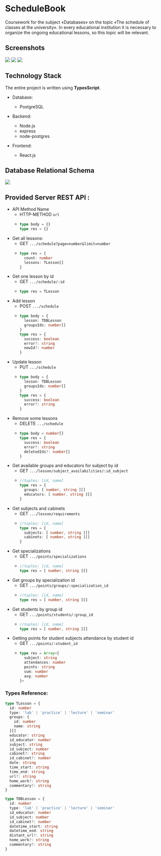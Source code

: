 # ScheduleBook
Coursework for the subject «Databases» on the topic «The schedule of classes at the university». In every educational
institution it is necessary to organize the ongoing educational lessons, so this topic will be relevant.

## Screenshots
![](https://github.com/KoJem9Ka/schedule_db/blob/master/assets/home_page.png)
![](https://github.com/KoJem9Ka/schedule_db/blob/master/assets/lesson_edit.png)
![](https://github.com/KoJem9Ka/schedule_db/blob/master/assets/student_points.png)

## Technology Stack
The entire project is written using **TypesScript**.

- Database:
  - PostgreSQL

- Backend:
  - Node.js 
  - express 
  - node-postgres

- Frontend:
  - React.js

## Database Relational Schema
![](https://github.com/KoJem9Ka/schedule_db/blob/master/assets/relation_schema.png)

## Provided Server REST API :
- API Method Name
  - HTTP-METHOD ```url```
  - ```typescript
    type body = {}
    type res = {}
    ```
- Get all lessons: 
  - GET ```.../schedule?page=number&limit=number```
  - ```typescript
    type res = {
      count: number
      lessons: TLesson[]
    }
    ```
- Get one lesson by id
  - GET ```.../schedule/:id```
  - ```typescript
    type res = TLesson
    ```
- Add lesson
  - POST `.../schedule`
  - ```typescript
    type body = {
      lesson: TDBLesson
      groupsIds: number[]
    }
    type res = {
      success: boolean
      error?: string
      newId?: number
    }
    ```
- Update lesson
  - PUT `.../schedule`
  - ```typescript
    type body = {
      lesson: TDBLesson
      groupsIds: number[]
    }
    type res = {
      success: boolean
      error?: string
    }
    ```
- Remove some lessons
  - DELETE `.../schedule`
  - ```typescript
    type body = number[]
    type res = {
      success: boolean
      error?: string
      deletedIds?: number[]
    }
    ```
- Get available groups and educators for subject by id
  - GET `.../lesson/subject_availabilities/:id_subject`
  - ```typescript
    //tuples: [id, name] 
    type res = {
      groups: [ number, string ][]
      educators: [ number, string ][]
    }
    ```
- Get subjects and cabinets
  - GET `.../lesson/requirements`
  - ```typescript
    //tuples: [id, name]
    type res = {
      subjects: [ number, string ][]
      cabinets: [ number, string ][]
    }
    ```
- Get specializations
  - GET `.../points/specializations`
  - ```typescript
    //tuples: [id, name]
    type res = [ number, string ][]
    ```
- Get groups by specialization id
  - GET `.../points/groups/:specialization_id`
  - ```typescript
    //tuples: [id, name]
    type res = [ number, string ][]
    ```
- Get students by group id
  - GET `.../points/students/:group_id`
  - ```typescript
    //tuples: [id, name]
    type res = [ number, string ][]
    ```
- Getting points for student subjects attendance by student id
  - GET `.../points/:student_id`
  - ```typescript
    type res = Array<{
      subject: string
      attendances: number
      points: string
      sum: number
      avg: number
    }>
    ```

### Types Reference:
```typescript
type TLesson = {
  id: number
  type: 'lab' | 'practice' | 'lecture' | 'seminar'
  groups: {
    id: number
    name: string
  }[]
  educator: string
  id_educator: number
  subject: string
  id_subject: number
  cabinet?: string
  id_cabinet?: number
  date: string
  time_start: string
  time_end: string
  url?: string
  home_work?: string
  commentary?: string
}

type TDBLesson = {
  id: number
  type: 'lab' | 'practice' | 'lecture' | 'seminar'
  id_educator: number
  id_subject: number
  id_cabinet?: number
  datetime_start: string
  datetime_end: string
  distant_url?: string
  home_work?: string
  commentary?: string
}
```
